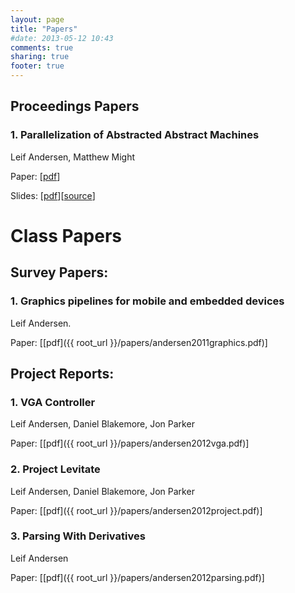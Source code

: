 ```yaml
---
layout: page
title: "Papers"
#date: 2013-05-12 10:43
comments: true
sharing: true
footer: true
---
```


## Proceedings Papers

### 1. Parallelization of Abstracted Abstract Machines

Leif Andersen, Matthew Might

Paper:  [[pdf](/papers/andersen2013parallelization/andersen2013parallelization.pdf)]

Slides: [[pdf](/papers/andersen2013parallelization/slides.pdf)][[source](https://github.com/LeifAndersenPresentations/andersen2013parallelization)]


# Class Papers

## Survey Papers:

### 1. Graphics pipelines for mobile and embedded devices

Leif Andersen.

Paper: [[pdf]({{ root_url }}/papers/andersen2011graphics.pdf)]

## Project Reports:

### 1. VGA Controller

Leif Andersen, Daniel Blakemore, Jon Parker

Paper: [[pdf]({{ root_url }}/papers/andersen2012vga.pdf)]

### 2. Project Levitate

Leif Andersen, Daniel Blakemore, Jon Parker

Paper: [[pdf]({{ root_url }}/papers/andersen2012project.pdf)]

### 3. Parsing With Derivatives

Leif Andersen

Paper: [[pdf]({{ root_url }}/papers/andersen2012parsing.pdf)]
